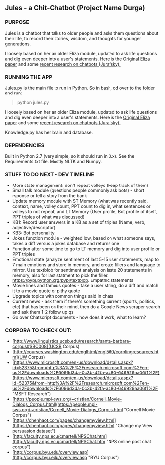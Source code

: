 ## Jules - a Chit-Chatbot (Project Name Durga)

### PURPOSE
Jules is a chatbot that talks to older people and asks them questions about their life, to record their stories, wisdom, and thoughts for younger generations.

I loosely based on her an older Eliza module, updated to ask life questions and dig even deeper into a user's statements.  Here is the [Original Eliza paper](http://web.stanford.edu/class/cs124/p36-weizenabaum.pdf) and some [recent research on chatbots (Jurafsky).](http://web.stanford.edu/~jurafsky/slp3/29.pdf)

### RUNNING THE APP
Jules.py is the main file to run in Python.  So in bash, cd over to the folder and run:
> python jules.py

I loosely based on her an older Eliza module, updated to ask life questions and dig even deeper into a user's statements.  Here is the [Original Eliza paper](http://web.stanford.edu/class/cs124/p36-weizenabaum.pdf) and some [recent research on chatbots (Jurafsky).](http://web.stanford.edu/~jurafsky/slp3/29.pdf)  

Knowledge.py has her brain and database.

### DEPENDENCIES
Built in Python 2.7 (very simple, so it should run in 3.x).
See the Requirements.txt file.
Mostly NLTK and Numpy.

### STUFF TO DO NEXT - DEV TIMELINE
- More state management: don't repeat volleys (keep track of them)
- Small talk module (questions people commonly ask bots) - short rsponse or tell a story from the bank
- Update memory module with ST Memory (what was recently said, context, name, volley count, PPT count to dig in, what sentences or volleys to not repeat) and LT Memory (User profile, Bot profile of itself, PPT triples of what was discussed) 
- KB1: Record user answers in a KB as a set of triples (Name, verb, adjective/descriptor) 
- KB3: Bot personality 
- Jokes function module - weighted low, based on what someone says, takes a diff versus a jokes database and returns one 
- Function after some time to go to LT memory and dig into user profile or PPT triples 
- Emotional state (analyze sentiment of last 5-15 user statements, map to 7 main emotions and store in memory, and create fillers and language to mirror. Use textblob for sentiment analysis on laste 20 statements in memory, also for last statment to pick the filler.  https://pypi.python.org/pypi/textblob.  Empathic statements 
- Movie lines and famous quotes - take a user string, do a diff and match it to a movie quote or pithy quote 
- Upgrade topics with common things said in chats
- Current news - ask them if there's something current (sports, politics, etc) that has been on their mind, then do a Google News scraper search and ask them 1-2 follow up qs
- Go over Chatscript documents - how does it work, what to learn?

### CORPORA TO CHECK OUT:
- [http://www.linguistics.ucsb.edu/research/santa-barbara-corpus#SBC008](UCSB Corpus)
- [http://courses.washington.edu/englhtml/engl560/corplingresources.htm](UW Corpus)
- [https://www.microsoft.com/en-us/download/details.aspx?id=52375&from=http%3A%2F%2Fresearch.microsoft.com%2Fen-us%2Fdownloads%2F6096d3da-0c3b-42fa-a480-646929aa06f1%2F](https://www.microsoft.com/en-us/download/details.aspx?id=52375&from=http%3A%2F%2Fresearch.microsoft.com%2Fen-us%2Fdownloads%2F6096d3da-0c3b-42fa-a480-646929aa06f1%2F  "MSFT Research")
- [https://people.mpi-sws.org/~cristian/Cornell_Movie-Dialogs_Corpus.html](https://people.mpi-sws.org/~cristian/Cornell_Movie-Dialogs_Corpus.html  "Cornell Movie Corpus")
- [https://chenhaot.com/pages/changemyview.html](https://chenhaot.com/pages/changemyview.html  "Change my View persuasion dataset")
- [http://faculty.nps.edu/cmartell/NPSChat.htm](http://faculty.nps.edu/cmartell/NPSChat.htm  "NPS online post chat corpus")
- [http://corpus.byu.edu/overview.asp](http://corpus.byu.edu/overview.asp "BYU Corpus")


